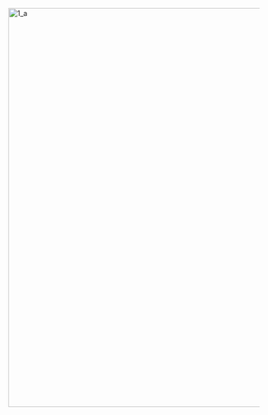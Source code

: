 <a href="https://raw.githubusercontent.com/AlmeidaAlin3/MachineLearning/master/ProblemSet1/Exercise1/img/1a.png"><img src="https://raw.githubusercontent.com/AlmeidaAlin3/MachineLearning/master/ProblemSet1/Exercise1/img/1a.png" title="1_a" alt="1_a" width="800"></a>
